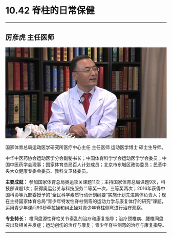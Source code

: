 # 10.42 脊柱的日常保健

---

## 厉彦虎 主任医师

![1681828989357](image/c10_042/1681828989357.png)

国家体育总局运动医学研究所医疗中心主任 主任医师 运动医学博士 硕士生导师。

中华中医药协会运动医学分会副秘书长；中国体育科学学会运动医学学会委员；中国中医药学会理事；国家体育总局百人计划成员；北京市东城区政协委员；民革中央大众健康专委会委员、教科文卫体委员。


**主要成就：** 参加国家体育总局奥运攻关课题11次；主持国家体育总局课题9次，科技部课题1次；获得奥运公关与科技服务二等奖一次，三等奖两次；2016年获得中国科协等九部委授予的“全民科学素质行动计划纲要”实施计划先进集体负责人；现在主持国家体育总局“青少年特发性脊柱侧弯的运动力学与康复体疗的研究”课题，运用青少年课间90秒牵拉操和纠正操对青少年脊柱侧弯进行治疗观察。


**专业特长：** 椎间盘源性脊柱关节紊乱的治疗和康复指导；治疗颈椎病、腰椎间盘突出及相关并发症；运动创伤的治疗与康复；青少年脊柱侧弯的治疗与康复指导。

---
